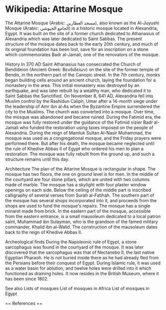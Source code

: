
# Wikipedia: Attarine Mosque
The Attarine Mosque (Arabic: مسجد العطارين), also known as the Al-Juyushi Mosque (Arabic: الجامع الجيوشى) is a historic mosque located in Alexandria, Egypt. It was built on the site of a former church dedicated to Athanasius of Alexandria which was later dedicated to Saint Sabbas. The present structure of the mosque dates back to the early 20th century, and much of its original foundation has been lost, save for an inscription on a stone which commemorates Badr al-Jamali, one of the renovators of the mosque.

History
In 370 AD Saint Athanasius has consecrated the Church of Bendideion (Ancient Greek: Βενδιδείων) on the site of the former temple of Bendis, in the northern part of the Canopic street. In the 7th century, monks began building cells around an ancient church, laying the foundation for a monastery in the area. This initial monastery was destroyed by an earthquake, and was later rebuilt by a wealthy man, who dedicated it to Saint Sabbas the Sanctified. 
On November 8, 641 AD, Alexandria fell into Muslim control by the Rashidun Caliph, Umar after a 14-month siege under the leadership of Amr ibn al-As when the Byzantine Empire surrendered the city to the Muslims. The church was converted into a mosque. Over time, the mosque was abandoned and became ruined. During the Fatimid era, the mosque was fully restored under the guidance of the Fatimid vizier Badr al-Jamali who funded the restoration using taxes imposed on the people of Alexandria. During the reign of Mamluk Sultan Al-Nasir Muhammad, the mosque was used as a congregational mosque, and the Friday prayers were performed there. But after his death, the mosque became neglected until the rule of Khedive Abbas II of Egypt who ordered his men to plan a restoration. The mosque was fully rebuilt from the ground up, and such a structure remains until this day.

Architecture
The plan of the Attarine Mosque is rectangular in shape. The mosque has two floors, the one on ground level is for men. In the middle of the courtyard are four stone pillars, which are united with two columns made of marble. The mosque has a skylight with four plaster window openings on each side. Below the ceiling of the middle part is inscribed calligraphy of several verses from Surah al-Fatihah. The southern part of the mosque has several shops incorporated into it, and proceeds from the shops are used to fund the mosque's repairs. The mosque has a single minaret made from brick.
In the eastern part of the mosque, accessible from the eastern entrance, is a small mausoleum dedicated to a local patron saint, Muhammad ibn Sulayman, who is the grandson of the famed military commander, Khalid ibn al-Walid. The construction of the mausoleum dates back to the reign of Khedive Abbas II.

Archeological finds
During the Napoleonic rule of Egypt, a stone sarcophagus was found in the courtyard of the mosque. It was later discovered that the sarcophagus was that of Nectanebo II, the last native Egyptian Pharaoh. He is not buried inside there as he had already fled from the Persians before their conquest of Egypt. During Islamic rule, it was used as a water basin for ablution, and twelve holes were drilled into it which functioned as draining holes. It now resides in the British Museum, where it has been since 1802.

See also
Lists of mosques 
List of mosques in Africa
List of mosques in Egypt


== References ==